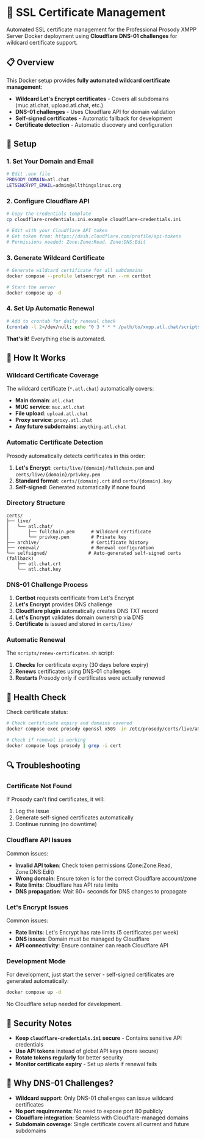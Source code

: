 # 🔐 SSL Certificate Management

Automated SSL certificate management for the Professional Prosody XMPP Server Docker deployment using **Cloudflare DNS-01 challenges** for wildcard certificate support.

## 📋 Overview

This Docker setup provides **fully automated wildcard certificate management**:

- **Wildcard Let's Encrypt certificates** - Covers all subdomains (muc.atl.chat, upload.atl.chat, etc.)
- **DNS-01 challenges** - Uses Cloudflare API for domain validation
- **Self-signed certificates** - Automatic fallback for development
- **Certificate detection** - Automatic discovery and configuration

## 🚀 Setup

### 1. Set Your Domain and Email

```bash
# Edit .env file
PROSODY_DOMAIN=atl.chat
LETSENCRYPT_EMAIL=admin@allthingslinux.org
```

### 2. Configure Cloudflare API

```bash
# Copy the credentials template
cp cloudflare-credentials.ini.example cloudflare-credentials.ini

# Edit with your Cloudflare API token
# Get token from: https://dash.cloudflare.com/profile/api-tokens
# Permissions needed: Zone:Zone:Read, Zone:DNS:Edit
```

### 3. Generate Wildcard Certificate

```bash
# Generate wildcard certificate for all subdomains
docker compose --profile letsencrypt run --rm certbot

# Start the server
docker compose up -d
```

### 4. Set Up Automatic Renewal

```bash
# Add to crontab for daily renewal check
(crontab -l 2>/dev/null; echo "0 3 * * * /path/to/xmpp.atl.chat/scripts/renew-certificates.sh") | crontab -
```

**That's it!** Everything else is automated.

## 🔧 How It Works

### Wildcard Certificate Coverage

The wildcard certificate (`*.atl.chat`) automatically covers:

- **Main domain**: `atl.chat`
- **MUC service**: `muc.atl.chat`
- **File upload**: `upload.atl.chat`
- **Proxy service**: `proxy.atl.chat`
- **Any future subdomains**: `anything.atl.chat`

### Automatic Certificate Detection

Prosody automatically detects certificates in this order:

1. **Let's Encrypt**: `certs/live/{domain}/fullchain.pem` and `certs/live/{domain}/privkey.pem`
2. **Standard format**: `certs/{domain}.crt` and `certs/{domain}.key`
3. **Self-signed**: Generated automatically if none found

### Directory Structure

```
certs/
├── live/
│   └── atl.chat/
│       ├── fullchain.pem      # Wildcard certificate
│       └── privkey.pem        # Private key
├── archive/                   # Certificate history
├── renewal/                   # Renewal configuration
└── selfsigned/               # Auto-generated self-signed certs (fallback)
    ├── atl.chat.crt
    └── atl.chat.key
```

### DNS-01 Challenge Process

1. **Certbot** requests certificate from Let's Encrypt
2. **Let's Encrypt** provides DNS challenge
3. **Cloudflare plugin** automatically creates DNS TXT record
4. **Let's Encrypt** validates domain ownership via DNS
5. **Certificate** is issued and stored in `certs/live/`

### Automatic Renewal

The `scripts/renew-certificates.sh` script:

1. **Checks** for certificate expiry (30 days before expiry)
2. **Renews** certificates using DNS-01 challenges
3. **Restarts** Prosody only if certificates were actually renewed

## 🏥 Health Check

Check certificate status:

```bash
# Check certificate expiry and domains covered
docker compose exec prosody openssl x509 -in /etc/prosody/certs/live/atl.chat/fullchain.pem -noout -dates -text | grep -A5 "Subject Alternative Name"

# Check if renewal is working
docker compose logs prosody | grep -i cert
```

## 🔍 Troubleshooting

### Certificate Not Found

If Prosody can't find certificates, it will:

1. Log the issue
2. Generate self-signed certificates automatically
3. Continue running (no downtime)

### Cloudflare API Issues

Common issues:

- **Invalid API token**: Check token permissions (Zone:Zone:Read, Zone:DNS:Edit)
- **Wrong domain**: Ensure token is for the correct Cloudflare account/zone
- **Rate limits**: Cloudflare has API rate limits
- **DNS propagation**: Wait 60+ seconds for DNS changes to propagate

### Let's Encrypt Issues

Common issues:

- **Rate limits**: Let's Encrypt has rate limits (5 certificates per week)
- **DNS issues**: Domain must be managed by Cloudflare
- **API connectivity**: Ensure container can reach Cloudflare API

### Development Mode

For development, just start the server - self-signed certificates are generated automatically:

```bash
docker compose up -d
```

No Cloudflare setup needed for development.

## 🔐 Security Notes

- **Keep `cloudflare-credentials.ini` secure** - Contains sensitive API credentials
- **Use API tokens** instead of global API keys (more secure)
- **Rotate tokens regularly** for better security
- **Monitor certificate expiry** - Set up alerts if renewal fails

## 🎯 Why DNS-01 Challenges?

- **Wildcard support**: Only DNS-01 challenges can issue wildcard certificates
- **No port requirements**: No need to expose port 80 publicly
- **Cloudflare integration**: Seamless with Cloudflare-managed domains
- **Subdomain coverage**: Single certificate covers all current and future subdomains
